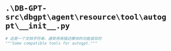 # `.\DB-GPT-src\dbgpt\agent\resource\tool\autogpt\__init__.py`

```py
# 这是一个文档字符串，通常用来描述模块的功能或目的
"""Some compatible tools for autogpt."""
```